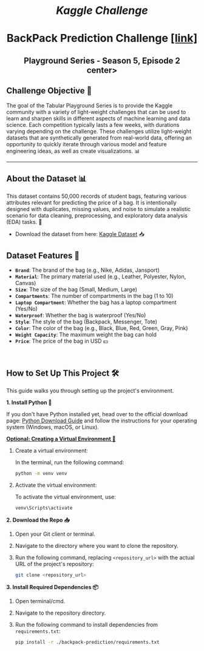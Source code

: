# <center><i>Kaggle Challenge</i></center>

# <center> BackPack Prediction Challenge [[link]](https://www.kaggle.com/competitions/playground-series-s5e2) <center>

## <center>Playground Series - Season 5, Episode 2 <center>center>

## Challenge Objective 🎯

The goal of the Tabular Playground Series is to provide the Kaggle community with a variety of light-weight challenges that can be used to learn and sharpen skills in different aspects of machine learning and data science. Each competition typically lasts a few weeks, with durations varying depending on the challenge. These challenges utilize light-weight datasets that are synthetically generated from real-world data, offering an opportunity to quickly iterate through various model and feature engineering ideas, as well as create visualizations. 📊

---

## About the Dataset 📊

This dataset contains 50,000 records of student bags, featuring various attributes relevant for predicting the price of a bag. It is intentionally designed with duplicates, missing values, and noise to simulate a realistic scenario for data cleaning, preprocessing, and exploratory data analysis (EDA) tasks. 🧹

- Download the dataset from here: [Kaggle Dataset](https://www.kaggle.com/competitions/playground-series-s5e2/data) 📥

## Dataset Features 📝

- **`Brand`**: The brand of the bag (e.g., Nike, Adidas, Jansport)
- **`Material`**: The primary material used (e.g., Leather, Polyester, Nylon, Canvas)
- **`Size`**: The size of the bag (Small, Medium, Large)
- **`Compartments`**: The number of compartments in the bag (1 to 10)
- **`Laptop Compartment`**: Whether the bag has a laptop compartment (Yes/No)
- **`Waterproof`**: Whether the bag is waterproof (Yes/No)
- **`Style`**: The style of the bag (Backpack, Messenger, Tote)
- **`Color`**: The color of the bag (e.g., Black, Blue, Red, Green, Gray, Pink)
- **`Weight Capacity`**: The maximum weight the bag can hold
- **`Price`**: The price of the bag in USD 💵

<br>

## How to Set Up This Project 🛠️

This guide walks you through setting up the project's environment.

**1. Install Python 🐍**

If you don't have Python installed yet, head over to the official download page: [Python Download Guide](https://wiki.python.org/moin/BeginnersGuide/Download) and follow the instructions for your operating system (Windows, macOS, or Linux).

**<u>Optional: Creating a Virtual Environment 🌱</u>**

1. Create a virtual environment:

   In the terminal, run the following command:

   ```bash
   python -m venv venv
   ```

2. Activate the virtual environment:

   To activate the virtual environment, use:

   ```bash
   venv\Scripts\activate
   ```

**2. Download the Repo 📥**

1. Open your Git client or terminal.
2. Navigate to the directory where you want to clone the repository.
3. Run the following command, replacing `<repository_url>` with the actual URL of the project's repository:

   ```bash
   git clone <repository_url>
   ```

**3. Install Required Dependencies 📦**

1. Open terminal/cmd.
2. Navigate to the repository directory.
3. Run the following command to install dependencies from `requirements.txt`:

   ```bash
   pip install -r ./backpack-prediction/requirements.txt
   ```
